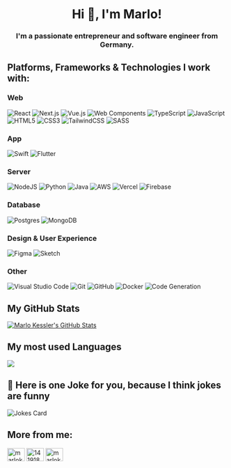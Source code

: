 <h1 align="center">Hi 👋, I'm Marlo!</h1>
<h3 align="center">I'm a passionate entrepreneur and software engineer from Germany.</h3>

## Platforms, Frameworks & Technologies I work with:

### Web

<img alt="React" src="https://img.shields.io/badge/react-%23292b2d.svg?style=for-the-badge&logo=react&logoColor=7ed0ef"/> <img alt="Next.js" src="https://img.shields.io/badge/nextjs-%23000000.svg?style=for-the-badge&logo=nextdotjs&logoColor=ffffff"/> <img alt="Vue.js" src="https://img.shields.io/badge/vuejs-%2335495e.svg?style=for-the-badge&logo=vuedotjs&logoColor=61b083"/> <img alt="Web Components" src="https://img.shields.io/badge/Web%20Components-%23007ACC.svg?style=for-the-badge&logo=webcomponents.org&logoColor=ffffff"/> <img alt="TypeScript" src="https://img.shields.io/badge/typescript-%23007ACC.svg?style=for-the-badge&logo=typescript&logoColor=white"/> <img alt="JavaScript" src="https://img.shields.io/badge/javascript-%23323330.svg?style=for-the-badge&logo=javascript&logoColor=%23F7DF1E"/> <img alt="HTML5" src="https://img.shields.io/badge/html5-%23E34F26.svg?style=for-the-badge&logo=html5&logoColor=white"/> <img alt="CSS3" src="https://img.shields.io/badge/css3-%231572B6.svg?style=for-the-badge&logo=css3&logoColor=white"/> <img alt="TailwindCSS" src="https://img.shields.io/badge/tailwindcss-%2338B2AC.svg?style=for-the-badge&logo=tailwind-css&logoColor=white"/> <img alt="SASS" src="https://img.shields.io/badge/SASS-hotpink.svg?style=for-the-badge&logo=SASS&logoColor=white"/>


### App

<img alt="Swift" src="https://img.shields.io/badge/swift-ec7744.svg?style=for-the-badge&logo=swift&logoColor=white"/> <img alt="Flutter" src="https://img.shields.io/badge/flutter-42A5F5.svg?style=for-the-badge&logo=flutter&logoColor=white"/>

### Server

<img alt="NodeJS" src="https://img.shields.io/badge/node.js-%2343853D.svg?style=for-the-badge&logo=node-dot-js&logoColor=white"/> <!-- Phython --><img alt="Python" src="https://img.shields.io/badge/Python-%233776AB.svg?style=for-the-badge&logo=python&logoColor=ffffff"/> <!-- Java --><img alt="Java" src="https://img.shields.io/badge/Java-%235d819e.svg?style=for-the-badge&logo=openjdk&logoColor=ffffff"/> <img alt="AWS" src="https://img.shields.io/badge/AWS-%23FF9900.svg?style=for-the-badge&logo=amazonwebservices&logoColor=ffffff"/> <img alt="Vercel" src="https://img.shields.io/badge/vercel-000000.svg?style=for-the-badge&logo=vercel&logoColor=white"/> <img alt="Firebase" src="https://img.shields.io/badge/firebase-fdfdfd.svg?style=for-the-badge&logo=firebase&logoColor=yellow"/> 

### Database

<img alt="Postgres" src ="https://img.shields.io/badge/postgres-%23316192.svg?style=for-the-badge&logo=postgresql&logoColor=white"/> <img alt="MongoDB" src ="https://img.shields.io/badge/MongoDB-%234ea94b.svg?style=for-the-badge&logo=mongodb&logoColor=white"/>

### Design & User Experience

<img alt="Figma" src="https://img.shields.io/badge/Figma-%23ffffff.svg?style=for-the-badge&logo=figma"/> <img alt="Sketch" src="https://img.shields.io/badge/sketch-fdfdfd.svg?style=for-the-badge&logo=sketch"/>

### Other

<img alt="Visual Studio Code" src="https://img.shields.io/badge/VisualStudioCode-0078d7.svg?style=for-the-badge&logo=visual-studio-code&logoColor=white"/> <img alt="Git" src="https://img.shields.io/badge/git-%23F05033.svg?style=for-the-badge&logo=git&logoColor=white"/> <img alt="GitHub" src="https://img.shields.io/badge/github-%23121011.svg?style=for-the-badge&logo=github&logoColor=white"/> <img alt="Docker" src="https://img.shields.io/badge/docker-%230db7ed.svg?style=for-the-badge&logo=docker&logoColor=white"/> <!-- Code Generation --><img alt="Code Generation" src="https://img.shields.io/badge/Code%20Generation-%237A67D3.svg?style=for-the-badge"/> 

## My GitHub Stats
<a href="https://github.com/marlokessler">
<img align="center" src="https://github-readme-stats.vercel.app/api?username=marlokessler&custom_title=My%20GitHub%20Stats&show_icons=true&line_height=32&include_all_commits=true&count_private=true&title_color=ffffff&text_color=c9cacc&icon_color=9efba0&bg_color=00000000&border_radius=30&hide_border=true&hide_title=true" alt="Marlo Kessler's GitHub Stats" />
</a>
  
## My most used Languages
<a href="https://github.com/marlokessler">
<img align="center" src="https://github-readme-stats.vercel.app/api/top-langs/?username=marlokessler&title_color=ffffff&text_color=c9cacc&icon_color=2bbc8a&bg_color=00000000&layout=compact&border_radius=30&hide_border=true&custom_title=My%20most%20used%20Languages&hide_title=true" />
</a>

## 🎉 Here is one Joke for you, because I think jokes are funny

![Jokes Card](https://readme-jokes.vercel.app/api?theme=react&borderColor=none)

## More from me:
<a href="https://linkedin.com/in/marlokessler" target="_blank"><img align="center" src="https://raw.githubusercontent.com/rahuldkjain/github-profile-readme-generator/master/src/images/icons/Social/linked-in-alt.svg" alt="marlokessler" height="30" width="40" /></a>
<a href="https://stackoverflow.com/users/14191801" target="_blank"><img align="center" src="https://raw.githubusercontent.com/rahuldkjain/github-profile-readme-generator/master/src/images/icons/Social/stack-overflow.svg" alt="14191801" height="30" width="40" /></a>
<a href="https://instagram.com/marlokessler" target="_blank"><img align="center" src="https://raw.githubusercontent.com/rahuldkjain/github-profile-readme-generator/master/src/images/icons/Social/instagram.svg" alt="marlokessler" height="30" width="40" /></a>

